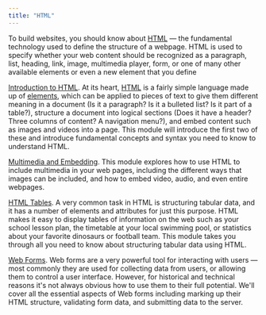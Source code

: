 ```yaml
---
title: "HTML"
---
```


To build websites, you should know about [HTML](https://developer.mozilla.org/en-US/docs/Glossary/HTML) — the fundamental technology used to define the structure of a webpage. HTML is used to specify whether your web content should be recognized as a paragraph, list, heading, link, image, multimedia player, form, or one of many other available elements or even a new element that you define

[Introduction to HTML](https://developer.mozilla.org/en-US/docs/Learn/HTML/Introduction_to_HTML). At its heart, [HTML](https://developer.mozilla.org/en-US/docs/Glossary/HTML) is a fairly simple language made up of  [elements](https://developer.mozilla.org/en-US/docs/Glossary/Element), which can be applied to pieces of text to give them different meaning in a document (Is it a paragraph? Is it a bulleted list? Is it part of a table?), structure a document into logical sections (Does it have a header? Three columns of content? A navigation menu?), and embed content such as images and videos into a page. This module will introduce the first two of these and introduce fundamental concepts and syntax you need to know to understand HTML.

[Multimedia and Embedding](https://developer.mozilla.org/en-US/docs/Learn/HTML/Multimedia_and_embedding). This module explores how to use HTML to include multimedia in your web pages, including the different ways that images can be included, and how to embed video, audio, and even entire webpages.

[HTML Tables](https://developer.mozilla.org/en-US/docs/Learn/HTML/Tables). A very common task in HTML is structuring tabular data, and it has a number of elements and attributes for just this purpose. HTML makes it easy to display tables of information on the web such as your school lesson plan, the timetable at your local swimming pool, or statistics about your favorite dinosaurs or football team. This module takes you through all you need to know about structuring tabular data using HTML.

[Web Forms](https://developer.mozilla.org/en-US/docs/Learn/Forms). Web forms are a very powerful tool for interacting with users — most commonly they are used for collecting data from users, or allowing them to control a user interface. However, for historical and technical reasons it's not always obvious how to use them to their full potential. We'll cover all the essential aspects of Web forms including marking up their HTML structure, validating form data, and submitting data to the server.

